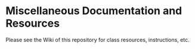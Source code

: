 # Miscellaneous Documentation and Resources

Please see the Wiki of this repository for class resources, instructions, etc. 
